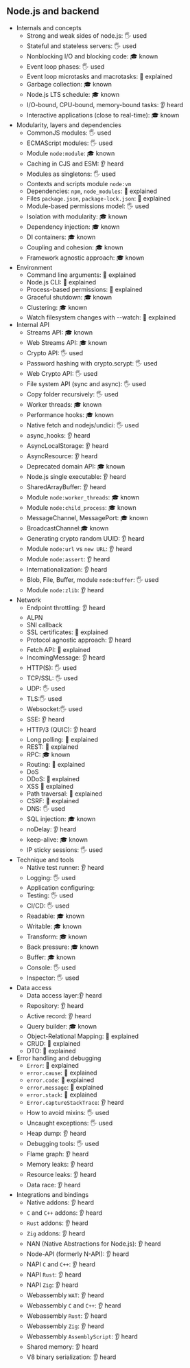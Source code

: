 ## Node.js and backend

- Internals and concepts
  - Strong and weak sides of node.js:  🖐️ used
  - Stateful and stateless servers:  🖐️ used
  - Nonblocking I/O and blocking code: 🎓 known
  - Event loop phases:  🖐️ used
  - Event loop microtasks and macrotasks: 🙋 explained
  - Garbage collection: 🎓 known
  - Node.js LTS schedule: 🎓 known
  - I/O-bound, CPU-bound, memory-bound tasks: 👂 heard
  - Interactive applications (close to real-time): 🎓 known
- Modularity, layers and dependencies
  - CommonJS modules: 🖐️ used
  - ECMAScript modules: 🖐️ used
  - Module `node:module`: 🎓 known
  - Caching in CJS and ESM: 👂 heard
  - Modules as singletons: 🖐️ used
  - Contexts and scripts module `node:vm`
  - Dependencies: `npm`, `node_modules`:  🙋 explained
  - Files `package.json`, `package-lock.json`:  🙋 explained
  - Module-based permissions model: 🖐️ used
  - Isolation with modularity: 🎓 known
  - Dependency injection: 🎓 known
  - DI containers: 🎓 known
  - Coupling and cohesion: 🎓 known
  - Framework agnostic approach: 🎓 known
- Environment
  - Command line arguments:  🙋 explained
  - Node.js CLI:  🙋 explained
  - Process-based permissions:  🙋 explained
  - Graceful shutdown: 🎓 known
  - Clustering: 🎓 known
  - Watch filesystem changes with --watch:  🙋 explained
- Internal API
  - Streams API: 🎓 known
  - Web Streams API: 🎓 known
  - Crypto API: 🖐️ used
  - Password hashing with crypto.scrypt: 🖐️ used
  - Web Crypto API: 🖐️ used
  - File system API (sync and async): 🖐️ used
  - Copy folder recursively: 🖐️ used
  - Worker threads: 🎓 known
  - Performance hooks: 🎓 known
  - Native fetch and nodejs/undici: 🖐️ used
  - async_hooks: 👂 heard
  - AsyncLocalStorage: 👂 heard
  - AsyncResource: 👂 heard
  - Deprecated domain API: 🎓 known
  - Node.js single executable: 👂 heard
  - SharedArrayBuffer: 👂 heard
  - Module `node:worker_threads`: 🎓 known
  - Module `node:child_process`: 🎓 known
  - MessageChannel, MessagePort: 🎓 known
  - BroadcastChannel:🎓 known
  - Generating crypto random UUID: 👂 heard
  - Module `node:url` vs `new URL`: 👂 heard
  - Module `node:assert`: 👂 heard
  - Internationalization: 👂 heard
  - Blob, File, Buffer, module `node:buffer`: 🖐️ used
  - Module `node:zlib`: 👂 heard
- Network
  - Endpoint throttling: 👂 heard
  - ALPN
  - SNI callback
  - SSL certificates: 🙋 explained
  - Protocol agnostic approach: 👂 heard
  - Fetch API: 🙋 explained
  - IncomingMessage:  👂 heard
  - HTTP(S): 🖐️ used
  - TCP/SSL: 🖐️ used
  - UDP: 🖐️ used
  - TLS:🖐️ used
  - Websocket:🖐️ used
  - SSE:  👂 heard
  - HTTP/3 (QUIC):  👂 heard
  - Long polling: 🙋 explained
  - REST: 🙋 explained
  - RPC: 🎓 known
  - Routing: 🙋 explained
  - DoS
  - DDoS: 🙋 explained
  - XSS 🙋 explained
  - Path traversal: 🙋 explained
  - CSRF: 🙋 explained
  - DNS: 🖐️ used
  - SQL injection: 🎓 known
  - noDelay:  👂 heard
  - keep-alive: 🎓 known
  - IP sticky sessions: 🖐️ used
- Technique and tools
  - Native test runner:  👂 heard
  - Logging: 🖐️ used
  - Application configuring: 
  - Testing: 🖐️ used
  - CI/CD: 🖐️ used
  - Readable: 🎓 known
  - Writable: 🎓 known
  - Transform: 🎓 known
  - Back pressure: 🎓 known
  - Buffer: 🎓 known
  - Console: 🖐️ used
  - Inspector: 🖐️ used
- Data access
  - Data access layer:👂 heard 
  - Repository: 👂 heard
  - Active record: 👂 heard
  - Query builder: 🎓 known
  - Object-Relational Mapping: 🙋 explained
  - CRUD: 🙋 explained
  - DTO: 🙋 explained
- Error handling and debugging
  - `Error`:  🙋 explained
  - `error.cause`:  🙋 explained
  - `error.code`:  🙋 explained
  - `error.message`:  🙋 explained
  - `error.stack`: 🙋 explained
  - `Error.captureStackTrace`: 👂 heard
  - How to avoid mixins: 🖐️ used
  - Uncaught exceptions: 🖐️ used
  - Heap dump:  👂 heard
  - Debugging tools: 🖐️ used
  - Flame graph:  👂 heard
  - Memory leaks:  👂 heard
  - Resource leaks:  👂 heard
  - Data race:  👂 heard
- Integrations and bindings
  - Native addons:  👂 heard
  - `C` and `C++` addons:  👂 heard
  - `Rust` addons:  👂 heard
  - `Zig` addons:  👂 heard 
  - NAN (Native Abstractions for Node.js):  👂 heard
  - Node-API (formerly N-API):  👂 heard
  - NAPI `C` and `C++`:  👂 heard
  - NAPI `Rust`: 👂 heard
  - NAPI `Zig`: 👂 heard
  - Webassembly `WAT`: 👂 heard
  - Webassembly `C` and `C++`: 👂 heard
  - Webassembly `Rust`: 👂 heard
  - Webassembly `Zig`: 👂 heard
  - Webassembly `AssemblyScript`: 👂 heard
  - Shared memory:  👂 heard
  - V8 binary serialization:  👂 heard
